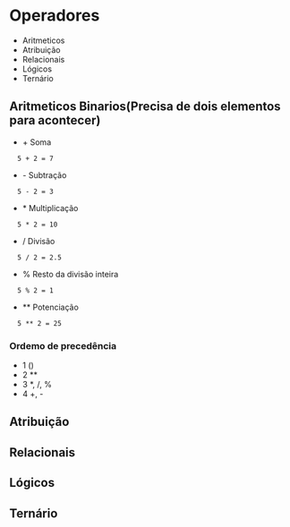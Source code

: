 # Operadores
* Aritmeticos
* Atribuição
* Relacionais
* Lógicos
* Ternário



## Aritmeticos Binarios(Precisa de dois elementos para acontecer)
* <p>+ Soma</p> 
```
  5 + 2 = 7
```
* <p>- Subtração</p>
```
  5 - 2 = 3 
```
* <p>* Multiplicação</p>
```
  5 * 2 = 10
```
* <p>/ Divisão</p>
```
  5 / 2 = 2.5
```
* <p>% Resto da divisão inteira</p>
```
  5 % 2 = 1
```
* <p>** Potenciação</p>
```
  5 ** 2 = 25
```
### Ordemo de precedência
* 1 ()
* 2 **
* 3 *, /, %
* 4 +, -

## Atribuição

## Relacionais

## Lógicos

## Ternário

